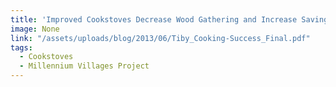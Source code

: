 ```yaml
---
title: 'Improved Cookstoves Decrease Wood Gathering and Increase Savings Rates'
image: None
link: "/assets/uploads/blog/2013/06/Tiby_Cooking-Success_Final.pdf"
tags:
  - Cookstoves
  - Millennium Villages Project
---
```

